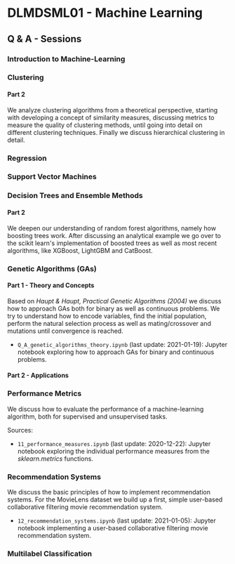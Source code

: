# DLMDSML01 - Machine Learning

## Q & A - Sessions

### Introduction to Machine-Learning

### Clustering

#### Part 2

We analyze clustering algorithms from a theoretical perspective, starting with developing a concept of similarity measures, discussing metrics to measure the quality of clustering methods, until going into detail on different clustering techniques. Finally we discuss hierarchical clustering in detail.

### Regression

### Support Vector Machines

### Decision Trees and Ensemble Methods

#### Part 2

We deepen our understanding of random forest algorithms, namely how boosting trees work. After discussing an analytical example we go over to the scikit learn's implementation of boosted trees as well as most recent algorithms, like XGBoost, LightGBM and CatBoost.

### Genetic Algorithms (GAs)

#### Part 1 - Theory and Concepts

Based on *Haupt & Haupt, Practical Genetic Algorithms (2004)* we discuss how to approach GAs both for binary as well as continuous problems. We try to understand how to encode variables, find the initial population, perform the natural selection process as well as mating/crossover and mutations until convergence is reached. 

*    `Q_A_genetic_algorithms_theory.ipynb` (last update: 2021-01-19): Jupyter notebook exploring
how to approach GAs for binary and continuous problems. 

#### Part 2 - Applications

### Performance Metrics

We discuss how to evaluate the performance of a machine-learning algorithm, both for
supervised and unsupervised tasks.

Sources:

*    `11_performance_measures.ipynb` (last update: 2020-12-22): Jupyter notebook exploring
the individual performance measures from the *sklearn.metrics* functions.   

### Recommendation Systems

We discuss the basic principles of how to implement recommendation systems. For the MovieLens dataset we build up a first, simple user-based collaborative filtering movie recommendation system.

*    `12_recommendation_systems.ipynb` (last update: 2021-01-05): Jupyter notebook implementing a user-based collaborative filtering movie recommendation system.

### Multilabel Classification
